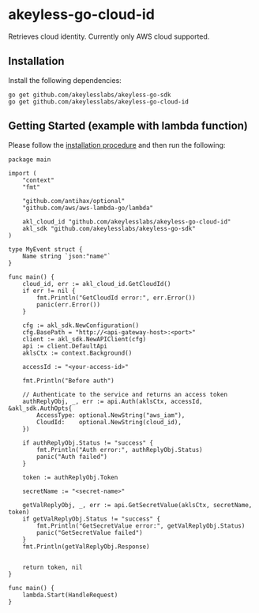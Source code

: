 # akeyless-go-cloud-id
Retrieves cloud identity. Currently only AWS cloud supported. 

## Installation

Install the following dependencies:

```shell
go get github.com/akeylesslabs/akeyless-go-sdk
go get github.com/akeylesslabs/akeyless-go-cloud-id
```

## Getting Started (example with lambda function)

Please follow the [installation procedure](#installation) and then run the following:

```golang
package main

import (
	"context"
	"fmt"

	"github.com/antihax/optional"
	"github.com/aws/aws-lambda-go/lambda"
  
	akl_cloud_id "github.com/akeylesslabs/akeyless-go-cloud-id"
	akl_sdk "github.com/akeylesslabs/akeyless-go-sdk"
)

type MyEvent struct {
	Name string `json:"name"`
}

func main() {
	cloud_id, err := akl_cloud_id.GetCloudId()
	if err != nil {
		fmt.Println("GetCloudId error:", err.Error())
		panic(err.Error())
	}

	cfg := akl_sdk.NewConfiguration()
	cfg.BasePath = "http://<api-gateway-host>:<port>"
	client := akl_sdk.NewAPIClient(cfg)
	api := client.DefaultApi
	aklsCtx := context.Background()

	accessId := "<your-access-id>"

	fmt.Println("Before auth")

	// Authenticate to the service and returns an access token
	authReplyObj, _, err := api.Auth(aklsCtx, accessId, &akl_sdk.AuthOpts{
		AccessType: optional.NewString("aws_iam"),
		CloudId:    optional.NewString(cloud_id),
	})
  
	if authReplyObj.Status != "success" {
		fmt.Println("Auth error:", authReplyObj.Status)
		panic("Auth failed")
	}

	token := authReplyObj.Token

	secretName := "<secret-name>"
  
	getValReplyObj, _, err := api.GetSecretValue(aklsCtx, secretName, token)
	if getValReplyObj.Status != "success" {
		fmt.Println("GetSecretValue error:", getValReplyObj.Status)
		panic("GetSecretValue failed")
	}
	fmt.Println(getValReplyObj.Response)


	return token, nil
}

func main() {
	lambda.Start(HandleRequest)
}
```
